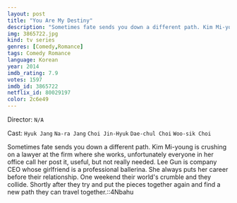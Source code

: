```yaml
---
layout: post
title: "You Are My Destiny"
description: "Sometimes fate sends you down a different path. Kim Mi-young is crushing on a lawyer at the firm where she works, unfortunately everyone in her office call her post it, useful, but not really needed. Lee Gun is company CEO whose girlfriend is a professional ballerina. She always puts her career before their relationship. One weekend their world's crumble and they collide. Shortly after they try and put the pieces together again and find a new path they can travel together..."
img: 3865722.jpg
kind: tv series
genres: [Comedy,Romance]
tags: Comedy Romance 
language: Korean
year: 2014
imdb_rating: 7.9
votes: 1597
imdb_id: 3865722
netflix_id: 80029197
color: 2c6e49
---
```

Director: `N/A`  

Cast: `Hyuk Jang` `Na-ra Jang` `Choi Jin-Hyuk` `Dae-chul Choi` `Woo-sik Choi` 

Sometimes fate sends you down a different path. Kim Mi-young is crushing on a lawyer at the firm where she works, unfortunately everyone in her office call her post it, useful, but not really needed. Lee Gun is company CEO whose girlfriend is a professional ballerina. She always puts her career before their relationship. One weekend their world's crumble and they collide. Shortly after they try and put the pieces together again and find a new path they can travel together.::4Nbahu